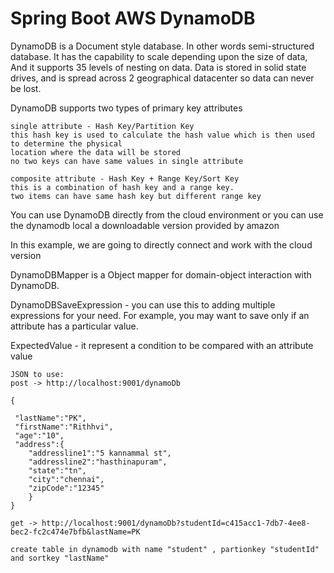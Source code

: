 # Spring Boot AWS DynamoDB

DynamoDB is a Document style database. In other words semi-structured database. It has the capability 
to scale depending upon the size of data, And it supports 35 levels of nesting on data. Data is stored 
in solid state drives, and is spread across 2 geographical datacenter so data can never be lost.

DynamoDB supports two types of primary key attributes

    single attribute - Hash Key/Partition Key
    this hash key is used to calculate the hash value which is then used to determine the physical 
    location where the data will be stored
    no two keys can have same values in single attribute 
    
    composite attribute - Hash Key + Range Key/Sort Key
    this is a combination of hash key and a range key.
    two items can have same hash key but different range key

You can use DynamoDB directly from the cloud environment or you can use the dynamodb local a downloadable version provided by amazon

In this example, we are going to directly connect and work with the cloud version

DynamoDBMapper is a Object mapper for domain-object interaction with DynamoDB.

DynamoDBSaveExpression - you can use this to adding multiple expressions for your need. 
For example, you may want to save only if an attribute has a particular value.

ExpectedValue - it represent a condition to be compared with an attribute value


	JSON to use:
	post -> http://localhost:9001/dynamoDb

	{

	 "lastName":"PK",
	 "firstName":"Rithhvi",
	 "age":"10",
	 "address":{
		"addressline1":"5 kannammal st",
		"addressline2":"hasthinapuram",
		"state":"tn",
		"city":"chennai",
		"zipCode":"12345"
		}
	}

	get -> http://localhost:9001/dynamoDb?studentId=c415acc1-7db7-4ee8-bec2-fc2c474e7bfb&lastName=PK

	create table in dynamodb with name "student" , partionkey "studentId" and sortkey "lastName"
